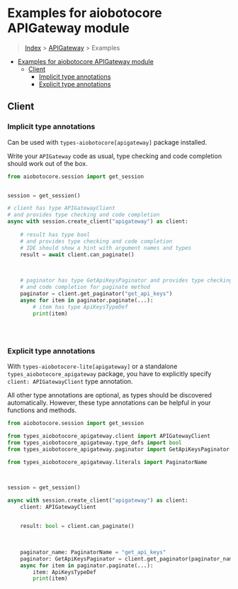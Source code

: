 <a id="examples-for-aiobotocore-apigateway-module"></a>

# Examples for aiobotocore APIGateway module

> [Index](../README.md) > [APIGateway](./README.md) > Examples

- [Examples for aiobotocore APIGateway module](#examples-for-aiobotocore-apigateway-module)
  - [Client](#client)
    - [Implicit type annotations](#implicit-type-annotations)
    - [Explicit type annotations](#explicit-type-annotations)

<a id="client"></a>

## Client

<a id="implicit-type-annotations"></a>

### Implicit type annotations

Can be used with `types-aiobotocore[apigateway]` package installed.

Write your `APIGateway` code as usual, type checking and code completion should
work out of the box.

```python
from aiobotocore.session import get_session


session = get_session()

# client has type APIGatewayClient
# and provides type checking and code completion
async with session.create_client("apigateway") as client:
    
    # result has type bool
    # and provides type checking and code completion
    # IDE should show a hint with argument names and types
    result = await client.can_paginate()
    

    
    # paginator has type GetApiKeysPaginator and provides type checking
    # and code completion for paginate method
    paginator = client.get_paginator("get_api_keys")
    async for item in paginator.paginate(...):
        # item has type ApiKeysTypeDef
        print(item)
    

    
```

<a id="explicit-type-annotations"></a>

### Explicit type annotations

With `types-aiobotocore-lite[apigateway]` or a standalone
`types_aiobotocore_apigateway` package, you have to explicitly specify
`client: APIGatewayClient` type annotation.

All other type annotations are optional, as types should be discovered
automatically. However, these type annotations can be helpful in your functions
and methods.

```python
from aiobotocore.session import get_session

from types_aiobotocore_apigateway.client import APIGatewayClient
from types_aiobotocore_apigateway.type_defs import bool
from types_aiobotocore_apigateway.paginator import GetApiKeysPaginator

from types_aiobotocore_apigateway.literals import PaginatorName



session = get_session()

async with session.create_client("apigateway") as client:
    client: APIGatewayClient

    
    result: bool = client.can_paginate()
    

    
    paginator_name: PaginatorName = "get_api_keys"
    paginator: GetApiKeysPaginator = client.get_paginator(paginator_name)
    async for item in paginator.paginate(...):
        item: ApiKeysTypeDef
        print(item)
    

    
```
